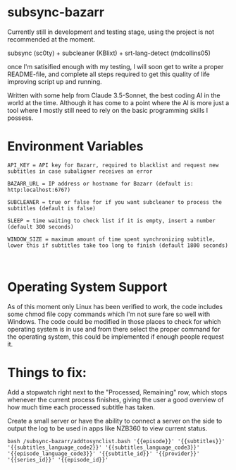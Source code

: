 # subsync-bazarr
Currently still in development and testing stage, using the project is not recommended at the moment.

subsync (sc0ty) + subcleaner (KBlixt) + srt-lang-detect (mdcollins05)
<br />

once I'm satisified enough with my testing, I will soon get to write a proper README-file, and complete all steps required to get this quality of life improving script up and running.

Written with some help from Claude 3.5-Sonnet, the best coding AI in the world at the time. Although it has come to a point where the AI is more just a tool where I mostly still need to rely on the basic programming skills I possess.

# Environment Variables
~~~
API_KEY = API key for Bazarr, required to blacklist and request new subtitles in case subaligner receives an error
~~~
~~~
BAZARR_URL = IP address or hostname for Bazarr (default is: http:localhost:6767)
~~~
~~~
SUBCLEANER = true or false for if you want subcleaner to process the subtitles (default is false)
~~~
~~~
SLEEP = time waiting to check list if it is empty, insert a number (default 300 seconds)
~~~
~~~
WINDOW_SIZE = maximum amount of time spent synchronizing subtitle, lower this if subtitles take too long to finish (default 1800 seconds)
~~~
<br />

# Operating System Support
As of this moment only Linux has been verified to work, the code includes some chmod file copy commands which I'm not sure fare so well with Windows. The code could be modified in those places to check for which operating system is in use and from there select the proper command for the operating system, this could be implemented if enough people request it.

# Things to fix:
Add a stopwatch right next to the "Processed, Remaining" row, which stops whenever the current process finishes, giving the user a good overview of how much time each processed subtitle has taken.


Create a small server or have the ability to connect a server on the side to output the log to be used in apps like NZB360 to view current status.


~~~
bash /subsync-bazarr/addtosynclist.bash '{{episode}}' '{{subtitles}}' '{{subtitles_language_code2}}' '{{subtitles_language_code3}}' '{{episode_language_code3}}' '{{subtitle_id}}' '{{provider}}' '{{series_id}}' '{{episode_id}}'
~~~